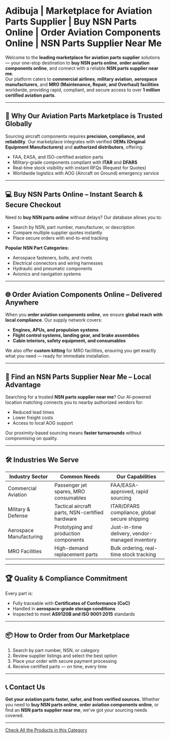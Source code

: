 
# Adibuja | Marketplace for Aviation Parts Supplier | Buy NSN Parts Online | Order Aviation Components Online | NSN Parts Supplier Near Me
Welcome to the **leading marketplace for aviation parts supplier** solutions — your one-stop destination to **buy NSN parts online**, **order aviation components online**, and connect with a reliable **NSN parts supplier near me**.  
Our platform caters to **commercial airlines**, **military aviation**, **aerospace manufacturers**, and **MRO (Maintenance, Repair, and Overhaul) facilities** worldwide, providing rapid, compliant, and secure access to over **1 million certified aviation parts**.

---

## 🚀 Why Our Aviation Parts Marketplace is Trusted Globally

Sourcing aircraft components requires **precision, compliance, and reliability**. Our marketplace integrates with verified **OEMs (Original Equipment Manufacturers)** and **authorized distributors**, offering:

- FAA, EASA, and ISO-certified aviation parts
- Military-grade components compliant with **ITAR** and **DFARS**
- Real-time stock visibility with instant RFQs (Request for Quotes)
- Worldwide logistics with AOG (Aircraft on Ground) emergency service

---

## 💻 Buy NSN Parts Online – Instant Search & Secure Checkout

Need to **buy NSN parts online** without delays? Our database allows you to:

- Search by NSN, part number, manufacturer, or description
- Compare multiple supplier quotes instantly
- Place secure orders with end-to-end tracking

**Popular NSN Part Categories:**
- Aerospace fasteners, bolts, and rivets
- Electrical connectors and wiring harnesses
- Hydraulic and pneumatic components
- Avionics and navigation systems

---

## 🌐 Order Aviation Components Online – Delivered Anywhere

When you **order aviation components online**, we ensure **global reach with local compliance**. Our supply network covers:

- **Engines, APUs, and propulsion systems**
- **Flight control systems, landing gear, and brake assemblies**
- **Cabin interiors, safety equipment, and consumables**

We also offer **custom kitting** for MRO facilities, ensuring you get exactly what you need — ready for immediate installation.

---

## 📍 Find an NSN Parts Supplier Near Me – Local Advantage

Searching for a trusted **NSN parts supplier near me**? Our AI-powered location matching connects you to nearby authorized vendors for:

- Reduced lead times
- Lower freight costs
- Access to local AOG support

Our proximity-based sourcing means **faster turnarounds** without compromising on quality.

---

## 🛠 Industries We Serve

| Industry Sector        | Common Needs                                       | Our Capabilities                              |
|------------------------|----------------------------------------------------|-----------------------------------------------|
| Commercial Aviation    | Passenger jet spares, MRO consumables              | FAA/EASA-approved, rapid sourcing            |
| Military & Defense     | Tactical aircraft parts, NSN-certified hardware    | ITAR/DFARS compliance, global secure shipping|
| Aerospace Manufacturing| Prototyping and production components              | Just-in-time delivery, vendor-managed inventory|
| MRO Facilities         | High-demand replacement parts                      | Bulk ordering, real-time stock tracking      |

---

## 🏆 Quality & Compliance Commitment

Every part is:

- Fully traceable with **Certificates of Conformance (CoC)**
- Handled in **aerospace-grade storage conditions**
- Inspected to meet **AS9120B and ISO 9001:2015** standards

---

## 📦 How to Order from Our Marketplace

1. Search by part number, NSN, or category
2. Review supplier listings and select the best option
3. Place your order with secure payment processing
4. Receive certified parts — on time, every time

---

## 📞 Contact Us

**Get your aviation parts faster, safer, and from verified sources.** Whether you need to **buy NSN parts online**, **order aviation components online**, or find an **NSN parts supplier near me**, we’ve got your sourcing needs covered.

---

[Check All the Products in this Category](https://www.adibuja.com/categories/aviation-part)
